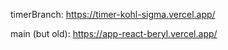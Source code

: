 timerBranch: https://timer-kohl-sigma.vercel.app/

main (but old): https://app-react-beryl.vercel.app/
